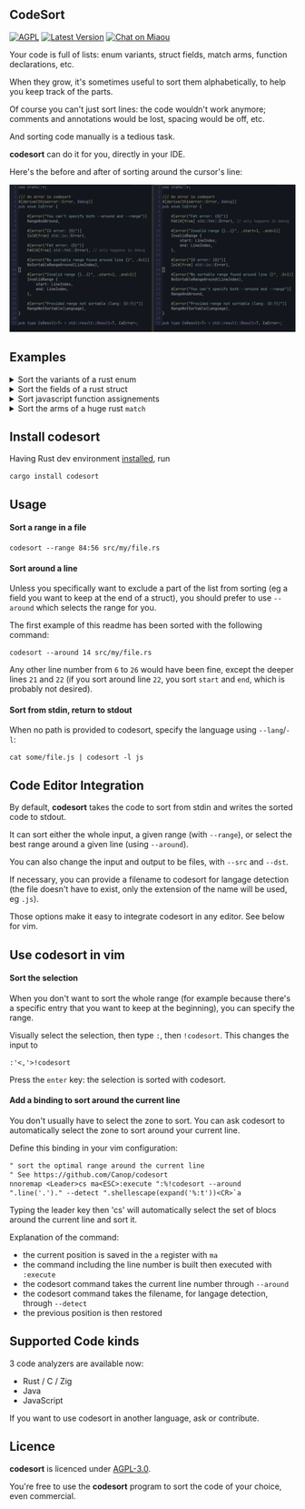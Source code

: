 ## CodeSort

[![AGPL][s2]][l2] [![Latest Version][s1]][l1] [![Chat on Miaou][s4]][l4]

[s1]: https://img.shields.io/crates/v/codesort.svg
[l1]: https://crates.io/crates/codesort

[s2]: https://img.shields.io/badge/license-AGPL-blue.svg
[l2]: LICENSE

[s4]: https://miaou.dystroy.org/static/shields/room.svg
[l4]: https://miaou.dystroy.org/3490?codesort


Your code is full of lists: enum variants, struct fields, match arms, function declarations, etc.

When they grow, it's sometimes useful to sort them alphabetically, to help you keep track of the parts.

Of course you can't just sort lines: the code wouldn't work anymore; comments and annotations would be lost, spacing would be off, etc.

And sorting code manually is a tedious task.

**codesort** can do it for you, directly in your IDE.

Here's the before and after of sorting around the cursor's line:

![errors](doc/errors.png)

## Examples

<details><summary>Sort the variants of a rust enum</summary>
<img src=doc/cmd_result.png>
</details>

<details><summary>Sort the fields of a rust struct</summary>
<img src=doc/job.png>
</details>

<details><summary>Sort javascript function assignements</summary>
<img src=doc/notifs.png>
<i>Here, the range to sort has been visually selected.</i>
</details>

<details><summary>Sort the arms of a huge rust <code>match</code></summary>
<img src=doc/on_internal.png>
</details>

## Install codesort

Having Rust dev environment [installed](https://rustup.rs), run

```
cargo install codesort
```

## Usage

#### Sort a range in a file

```
codesort --range 84:56 src/my/file.rs
```

#### Sort around a line

Unless you specifically want to exclude a part of the list from sorting (eg a field you want to keep at the end of a struct), you should prefer to use `--around` which selects the range for you.

The first example of this readme has been sorted with the following command:

```
codesort --around 14 src/my/file.rs
```

Any other line number from `6` to `26` would have been fine, except the deeper lines `21` and `22`
(if you sort around line `22`, you sort `start` and `end`, which is probably not desired).

#### Sort from stdin, return to stdout

When no path is provided to codesort, specify the language using `--lang`/`-l`:

```
cat some/file.js | codesort -l js
```

## Code Editor Integration

By default, **codesort** takes the code to sort from stdin and writes the sorted code to stdout.

It can sort either the whole input, a given range (with `--range`), or select the best range around a given line (using `--around`).

You can also change the input and output to be files, with `--src` and `--dst`.

If necessary, you can provide a filename to codesort for langage detection (the file doesn't have to exist, only the extension of the name will be used, eg `.js`).

Those options make it easy to integrate codesort in any editor. See below for vim.

## Use codesort in vim

#### Sort the selection

When you don't want to sort the whole range (for example because there's a specific entry that you want to keep at the beginning), you can specify the range.

Visually select the selection, then type `:`, then `!codesort`.
This changes the input to

```
:'<,'>!codesort
```

Press the `enter` key: the selection is sorted with codesort.

#### Add a binding to sort around the current line

You don't usually have to select the zone to sort.
You can ask codesort to automatically select the zone to sort around your current line.

Define this binding in your vim configuration:

```
" sort the optimal range around the current line
" See https://github.com/Canop/codesort
nnoremap <Leader>cs ma<ESC>:execute ":%!codesort --around ".line('.')." --detect ".shellescape(expand('%:t'))<CR>`a

```

Typing the leader key then 'cs' will automatically select the set of blocs around the current line and sort it.

Explanation of the command:

* the current position is saved in the `a` register with `ma`
* the command including the line number is built then executed with `:execute`
* the codesort command takes the current line number through `--around`
* the codesort command takes the filename, for langage detection, through `--detect`
* the previous position is then restored

## Supported Code kinds

3 code analyzers are available now:

* Rust / C / Zig
* Java
* JavaScript

If you want to use codesort in another language, ask or contribute.

## Licence

**codesort** is licenced under [AGPL-3.0](https://www.gnu.org/licenses/agpl-3.0.en.html).

You're free to use the **codesort** program to sort the code of your choice, even commercial.
